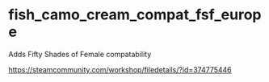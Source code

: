 fish_camo_cream_compat_fsf_europe
===================

Adds Fifty Shades of Female compatability

https://steamcommunity.com/workshop/filedetails/?id=374775446